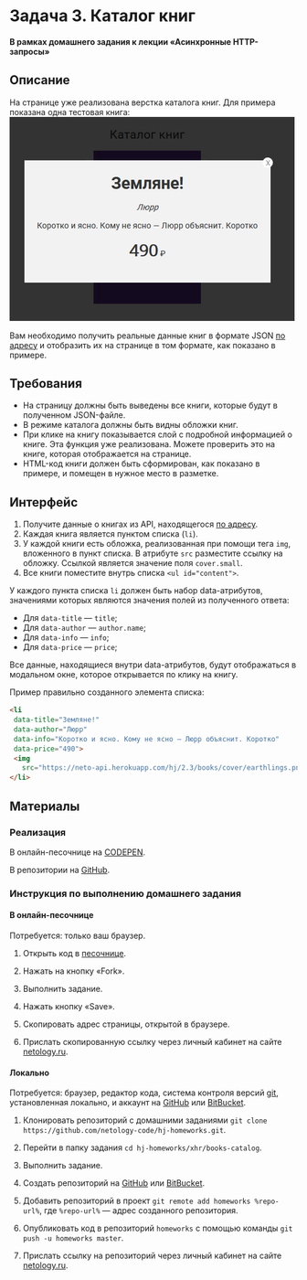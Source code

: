 # Задача 3. Каталог книг

#### В рамках домашнего задания к лекции «Асинхронные HTTP-запросы»

## Описание

На странице уже реализована верстка каталога книг. Для примера показана одна тестовая книга:
![Пример книги](./res/books-catalog.png)

Вам необходимо получить реальные данные книг в формате JSON [по адресу](https://neto-api.herokuapp.com/book/) и отобразить их на странице в том формате, как показано в примере.

## Требования

- На страницу должны быть выведены все книги, которые будут в полученном JSON-файле.
- В режиме каталога должны быть видны обложки книг.
- При клике на книгу показывается слой с подробной информацией о книге. Эта функция уже реализована. Можете проверить это на книге, которая отображается на странице.
- HTML-код книги должен быть сформирован, как показано в примере, и помещен в нужное место в разметке.

## Интерфейс

1. Получите данные о книгах из API, находящегося [по адресу](https://neto-api.herokuapp.com/book/).
2. Каждая книга является пунктом списка (`li`).
3. У каждой книги есть обложка, реализованная при помощи тега `img`, вложенного в пункт списка. В атрибуте `src` разместите ссылку на обложку. Ссылкой является значение поля `cover.small`.
4. Все книги поместите внутрь списка `<ul id="content">`.

У каждого пункта списка `li` должен быть набор data-атрибутов, значениями которых являются значения полей из полученного ответа:

- Для `data-title` — `title`;
- Для `data-author` — `author.name`;
- Для `data-info` — `info`;
- Для `data-price` — `price`;

Все данные, находящиеся внутри data-атрибутов, будут отображаться в модальном окне, которое открывается по клику на книгу.

Пример правильно созданного элемента списка:
```html
<li
 data-title="Земляне!"
 data-author="Люрр"
 data-info="Коротко и ясно. Кому не ясно — Люрр объяснит. Коротко"
 data-price="490">
 <img
   src="https://neto-api.herokuapp.com/hj/2.3/books/cover/earthlings.png">
</li>
```

## Материалы

### Реализация

В онлайн-песочнице на [CODEPEN](https://codepen.io/missis_sippi/pen/JrmWGz).

В репозитории на [GitHub](https://github.com/netology-code/hj-homeworks/tree/master/xhr/books-catalog).

### Инструкция по выполнению домашнего задания

#### В онлайн-песочнице

Потребуется: только ваш браузер.

1. Открыть код в [песочнице](https://codepen.io/missis_sippi/pen/JrmWGz).

2. Нажать на кнопку «Fork».

3. Выполнить задание.

4. Нажать кнопку «Save».

5. Скопировать адрес страницы, открытой в браузере.

6. Прислать скопированную ссылку через личный кабинет на сайте [netology.ru](http://netology.ru/).    

#### Локально

Потребуется: браузер, редактор кода, система контроля версий [git](https://git-scm.com), установленная локально, и аккаунт на [GitHub](https://github.com/) или [BitBucket](https://bitbucket.org/).

1. Клонировать репозиторий с домашними заданиями `git clone https://github.com/netology-code/hj-homeworks.git`.

2. Перейти в папку задания `cd hj-homeworks/xhr/books-catalog`.

3. Выполнить задание.

4. Создать репозиторий на [GitHub](https://github.com/) или [BitBucket](https://bitbucket.org/).

5. Добавить репозиторий в проект `git remote add homeworks %repo-url%`, где `%repo-url%` — адрес созданного репозитория.

6. Опубликовать код в репозиторий `homeworks` с помощью команды `git push -u homeworks master`.

7. Прислать ссылку на репозиторий через личный кабинет на сайте [netology.ru](http://netology.ru/).
